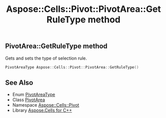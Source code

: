 ﻿---
title: Aspose::Cells::Pivot::PivotArea::GetRuleType method
linktitle: GetRuleType
second_title: Aspose.Cells for C++ API Reference
description: 'Aspose::Cells::Pivot::PivotArea::GetRuleType method. Gets and sets the type of selection rule in C++.'
type: docs
weight: 1900
url: /cpp/aspose.cells.pivot/pivotarea/getruletype/
---
## PivotArea::GetRuleType method


Gets and sets the type of selection rule.

```cpp
PivotAreaType Aspose::Cells::Pivot::PivotArea::GetRuleType()
```

## See Also

* Enum [PivotAreaType](../../pivotareatype/)
* Class [PivotArea](../)
* Namespace [Aspose::Cells::Pivot](../../)
* Library [Aspose.Cells for C++](../../../)
